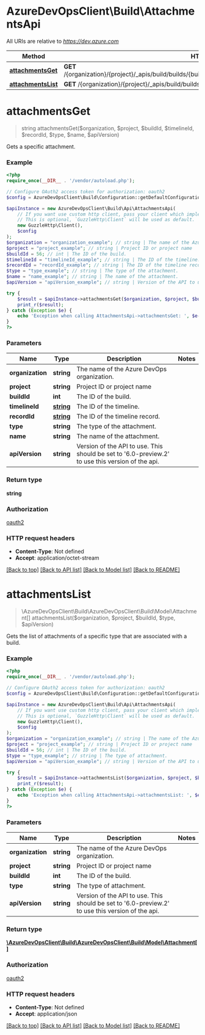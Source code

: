 # AzureDevOpsClient\Build\AttachmentsApi

All URIs are relative to *https://dev.azure.com*

Method | HTTP request | Description
------------- | ------------- | -------------
[**attachmentsGet**](AttachmentsApi.md#attachmentsGet) | **GET** /{organization}/{project}/_apis/build/builds/{buildId}/{timelineId}/{recordId}/attachments/{type}/{name} | 
[**attachmentsList**](AttachmentsApi.md#attachmentsList) | **GET** /{organization}/{project}/_apis/build/builds/{buildId}/attachments/{type} | 


# **attachmentsGet**
> string attachmentsGet($organization, $project, $buildId, $timelineId, $recordId, $type, $name, $apiVersion)



Gets a specific attachment.

### Example
```php
<?php
require_once(__DIR__ . '/vendor/autoload.php');

// Configure OAuth2 access token for authorization: oauth2
$config = AzureDevOpsClient\Build\Configuration::getDefaultConfiguration()->setAccessToken('YOUR_ACCESS_TOKEN');

$apiInstance = new AzureDevOpsClient\Build\Api\AttachmentsApi(
    // If you want use custom http client, pass your client which implements `GuzzleHttp\ClientInterface`.
    // This is optional, `GuzzleHttp\Client` will be used as default.
    new GuzzleHttp\Client(),
    $config
);
$organization = "organization_example"; // string | The name of the Azure DevOps organization.
$project = "project_example"; // string | Project ID or project name
$buildId = 56; // int | The ID of the build.
$timelineId = "timelineId_example"; // string | The ID of the timeline.
$recordId = "recordId_example"; // string | The ID of the timeline record.
$type = "type_example"; // string | The type of the attachment.
$name = "name_example"; // string | The name of the attachment.
$apiVersion = "apiVersion_example"; // string | Version of the API to use.  This should be set to '6.0-preview.2' to use this version of the api.

try {
    $result = $apiInstance->attachmentsGet($organization, $project, $buildId, $timelineId, $recordId, $type, $name, $apiVersion);
    print_r($result);
} catch (Exception $e) {
    echo 'Exception when calling AttachmentsApi->attachmentsGet: ', $e->getMessage(), PHP_EOL;
}
?>
```

### Parameters

Name | Type | Description  | Notes
------------- | ------------- | ------------- | -------------
 **organization** | **string**| The name of the Azure DevOps organization. |
 **project** | **string**| Project ID or project name |
 **buildId** | **int**| The ID of the build. |
 **timelineId** | [**string**](../Model/.md)| The ID of the timeline. |
 **recordId** | [**string**](../Model/.md)| The ID of the timeline record. |
 **type** | **string**| The type of the attachment. |
 **name** | **string**| The name of the attachment. |
 **apiVersion** | **string**| Version of the API to use.  This should be set to &#39;6.0-preview.2&#39; to use this version of the api. |

### Return type

**string**

### Authorization

[oauth2](../../README.md#oauth2)

### HTTP request headers

 - **Content-Type**: Not defined
 - **Accept**: application/octet-stream

[[Back to top]](#) [[Back to API list]](../../README.md#documentation-for-api-endpoints) [[Back to Model list]](../../README.md#documentation-for-models) [[Back to README]](../../README.md)

# **attachmentsList**
> \AzureDevOpsClient\Build\AzureDevOpsClient\Build\Model\Attachment[] attachmentsList($organization, $project, $buildId, $type, $apiVersion)



Gets the list of attachments of a specific type that are associated with a build.

### Example
```php
<?php
require_once(__DIR__ . '/vendor/autoload.php');

// Configure OAuth2 access token for authorization: oauth2
$config = AzureDevOpsClient\Build\Configuration::getDefaultConfiguration()->setAccessToken('YOUR_ACCESS_TOKEN');

$apiInstance = new AzureDevOpsClient\Build\Api\AttachmentsApi(
    // If you want use custom http client, pass your client which implements `GuzzleHttp\ClientInterface`.
    // This is optional, `GuzzleHttp\Client` will be used as default.
    new GuzzleHttp\Client(),
    $config
);
$organization = "organization_example"; // string | The name of the Azure DevOps organization.
$project = "project_example"; // string | Project ID or project name
$buildId = 56; // int | The ID of the build.
$type = "type_example"; // string | The type of attachment.
$apiVersion = "apiVersion_example"; // string | Version of the API to use.  This should be set to '6.0-preview.2' to use this version of the api.

try {
    $result = $apiInstance->attachmentsList($organization, $project, $buildId, $type, $apiVersion);
    print_r($result);
} catch (Exception $e) {
    echo 'Exception when calling AttachmentsApi->attachmentsList: ', $e->getMessage(), PHP_EOL;
}
?>
```

### Parameters

Name | Type | Description  | Notes
------------- | ------------- | ------------- | -------------
 **organization** | **string**| The name of the Azure DevOps organization. |
 **project** | **string**| Project ID or project name |
 **buildId** | **int**| The ID of the build. |
 **type** | **string**| The type of attachment. |
 **apiVersion** | **string**| Version of the API to use.  This should be set to &#39;6.0-preview.2&#39; to use this version of the api. |

### Return type

[**\AzureDevOpsClient\Build\AzureDevOpsClient\Build\Model\Attachment[]**](../Model/Attachment.md)

### Authorization

[oauth2](../../README.md#oauth2)

### HTTP request headers

 - **Content-Type**: Not defined
 - **Accept**: application/json

[[Back to top]](#) [[Back to API list]](../../README.md#documentation-for-api-endpoints) [[Back to Model list]](../../README.md#documentation-for-models) [[Back to README]](../../README.md)

